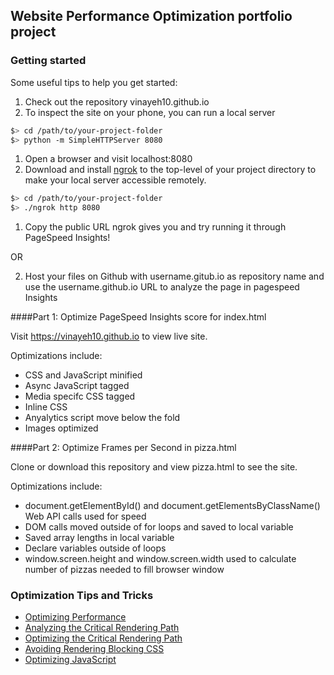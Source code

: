 ## Website Performance Optimization portfolio project

### Getting started

Some useful tips to help you get started:

1. Check out the repository vinayeh10.github.io
1. To inspect the site on your phone, you can run a local server

  ```bash
  $> cd /path/to/your-project-folder
  $> python -m SimpleHTTPServer 8080
  ```

1. Open a browser and visit localhost:8080
1. Download and install [ngrok](https://ngrok.com/) to the top-level of your project directory to make your local server accessible remotely.

  ``` bash
  $> cd /path/to/your-project-folder
  $> ./ngrok http 8080
  ```

1. Copy the public URL ngrok gives you and try running it through PageSpeed Insights!

OR

2. Host your files on Github with username.gitub.io as repository name and use  the username.github.io URL to analyze the page in pagespeed Insights

####Part 1: Optimize PageSpeed Insights score for index.html

Visit https://vinayeh10.github.io to view live site.

Optimizations include:
- CSS and JavaScript minified
- Async JavaScript tagged
- Media specifc CSS tagged
- Inline CSS
- Anyalytics script move below the fold
- Images optimized



####Part 2: Optimize Frames per Second in pizza.html

Clone or download this repository and view pizza.html to see the site.

Optimizations include:
- document.getElementById() and document.getElementsByClassName() Web API calls used for speed
- DOM calls moved outside of for loops and saved to local variable
- Saved array lengths in local variable
- Declare variables outside of loops
- window.screen.height and window.screen.width used to calculate number of pizzas needed to fill browser window  

### Optimization Tips and Tricks
* [Optimizing Performance](https://developers.google.com/web/fundamentals/performance/ "web performance")
* [Analyzing the Critical Rendering Path](https://developers.google.com/web/fundamentals/performance/critical-rendering-path/analyzing-crp.html "analyzing crp")
* [Optimizing the Critical Rendering Path](https://developers.google.com/web/fundamentals/performance/critical-rendering-path/optimizing-critical-rendering-path.html "optimize the crp!")
* [Avoiding Rendering Blocking CSS](https://developers.google.com/web/fundamentals/performance/critical-rendering-path/render-blocking-css.html "render blocking css")
* [Optimizing JavaScript](https://developers.google.com/web/fundamentals/performance/critical-rendering-path/adding-interactivity-with-javascript.html "javascript")
